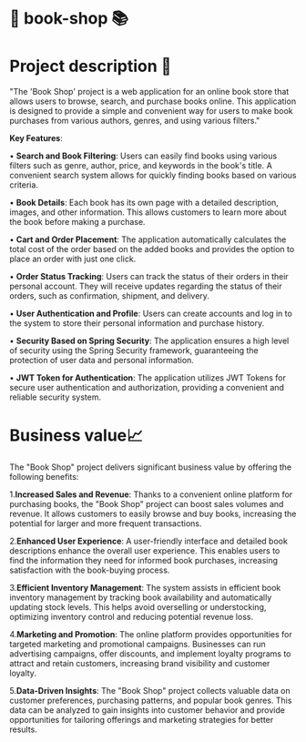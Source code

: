 # 📕 book-shop 📚
# Project description 👀
"The 'Book Shop' project is a web application for an online book store that allows users to browse, search, and purchase books online. This application is designed to provide a simple and convenient way for users to make book purchases from various authors, genres, and using various filters."

**Key Features**:

• **Search and Book Filtering**: Users can easily find books using various filters such as genre, author, price, and keywords in the book's title. A convenient search system allows for quickly finding books based on various criteria.

• **Book Details**:  Each book has its own page with a detailed description, images, and other information. This allows customers to learn more about the book before making a purchase.

• **Cart and Order Placement**:  The application automatically calculates the total cost of the order based on the added books and provides the option to place an order with just one click.

• **Order Status Tracking**:  Users can track the status of their orders in their personal account. They will receive updates regarding the status of their orders, such as confirmation, shipment, and delivery.

• **User Authentication and Profile**:  Users can create accounts and log in to the system to store their personal information and purchase history.

• **Security Based on Spring Security**:  The application ensures a high level of security using the Spring Security framework, guaranteeing the protection of user data and personal information.

• **JWT Token for Authentication**:  The application utilizes JWT Tokens for secure user authentication and authorization, providing a convenient and reliable security system.

# Business value📈
The "Book Shop" project delivers significant business value by offering the following benefits:

1.**Increased Sales and Revenue**: Thanks to a convenient online platform for purchasing books, the "Book Shop" project can boost sales volumes and revenue. It allows customers to easily browse and buy books, increasing the potential for larger and more frequent transactions.

2.**Enhanced User Experience**: A user-friendly interface and detailed book descriptions enhance the overall user experience. This enables users to find the information they need for informed book purchases, increasing satisfaction with the book-buying process.

3.**Efficient Inventory Management**: The system assists in efficient book inventory management by tracking book availability and automatically updating stock levels. This helps avoid overselling or understocking, optimizing inventory control and reducing potential revenue loss.

4.**Marketing and Promotion**: The online platform provides opportunities for targeted marketing and promotional campaigns. Businesses can run advertising campaigns, offer discounts, and implement loyalty programs to attract and retain customers, increasing brand visibility and customer loyalty.

5.**Data-Driven Insights**: The "Book Shop" project collects valuable data on customer preferences, purchasing patterns, and popular book genres. This data can be analyzed to gain insights into customer behavior and provide opportunities for tailoring offerings and marketing strategies for better results.
